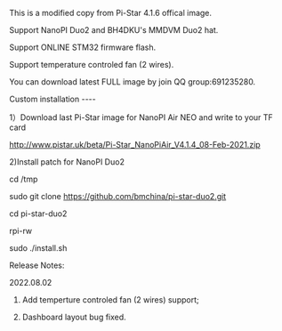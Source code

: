 
This is a modified copy from Pi-Star 4.1.6 offical image.

Support NanoPI Duo2 and BH4DKU's MMDVM Duo2 hat.

Support ONLINE STM32 firmware flash.

Support temperature controled fan (2 wires).

You can download latest FULL image by join QQ group:691235280.


Custom installation ----

1）Download last Pi-Star image for NanoPI Air NEO and write to your TF card

http://www.pistar.uk/beta/Pi-Star_NanoPiAir_V4.1.4_08-Feb-2021.zip

2)Install patch for NanoPI Duo2

cd /tmp

sudo git clone https://github.com/bmchina/pi-star-duo2.git

cd pi-star-duo2

rpi-rw

sudo ./install.sh


Release Notes:

2022.08.02

1) Add temperture controled fan (2 wires) support;

2) Dashboard layout bug fixed.

